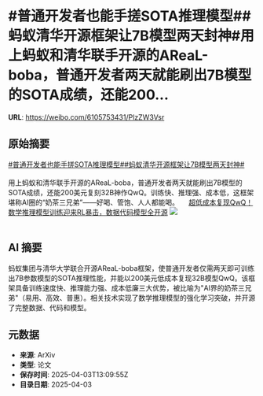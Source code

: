 # #普通开发者也能手搓SOTA推理模型##蚂蚁清华开源框架让7B模型两天封神#用上蚂蚁和清华联手开源的AReaL-boba，普通开发者两天就能刷出7B模型的SOTA成绩，还能200...

**URL**: https://weibo.com/6105753431/PlzZW3Vsr

## 原始摘要

<a href="https://m.weibo.cn/search?containerid=231522type%3D1%26t%3D10%26q%3D%23%E6%99%AE%E9%80%9A%E5%BC%80%E5%8F%91%E8%80%85%E4%B9%9F%E8%83%BD%E6%89%8B%E6%90%93SOTA%E6%8E%A8%E7%90%86%E6%A8%A1%E5%9E%8B%23&amp;extparam=%23%E6%99%AE%E9%80%9A%E5%BC%80%E5%8F%91%E8%80%85%E4%B9%9F%E8%83%BD%E6%89%8B%E6%90%93SOTA%E6%8E%A8%E7%90%86%E6%A8%A1%E5%9E%8B%23" data-hide=""><span class="surl-text">#普通开发者也能手搓SOTA推理模型#</span></a><a href="https://m.weibo.cn/search?containerid=231522type%3D1%26t%3D10%26q%3D%23%E8%9A%82%E8%9A%81%E6%B8%85%E5%8D%8E%E5%BC%80%E6%BA%90%E6%A1%86%E6%9E%B6%E8%AE%A97B%E6%A8%A1%E5%9E%8B%E4%B8%A4%E5%A4%A9%E5%B0%81%E7%A5%9E%23&amp;extparam=%23%E8%9A%82%E8%9A%81%E6%B8%85%E5%8D%8E%E5%BC%80%E6%BA%90%E6%A1%86%E6%9E%B6%E8%AE%A97B%E6%A8%A1%E5%9E%8B%E4%B8%A4%E5%A4%A9%E5%B0%81%E7%A5%9E%23" data-hide=""><span class="surl-text">#蚂蚁清华开源框架让7B模型两天封神#</span></a><br><br>用上蚂蚁和清华联手开源的AReaL-boba，普通开发者两天就能刷出7B模型的SOTA成绩，还能200美元复刻32B神作QwQ。训练快、推理强、成本低，这框架堪称AI圈的“奶茶三兄弟”——好喝、管饱、人人都能喝。 <a href="https://weibo.com/ttarticle/p/show?id=2309405151432683946203" data-hide=""><span class="url-icon"><img style="width: 1rem;height: 1rem" src="https://h5.sinaimg.cn/upload/2015/09/25/3/timeline_card_small_article_default.png" referrerpolicy="no-referrer"></span><span class="surl-text">超低成本复现QwQ！数学推理模型训练迎来RL暴击，数据代码模型全开源</span></a> <img style="" src="https://tvax3.sinaimg.cn/large/006Fd7o3gy1i03uwvlxjdj30n20cywgk.jpg" referrerpolicy="no-referrer"><br><br>

## AI 摘要

蚂蚁集团与清华大学联合开源AReaL-boba框架，使普通开发者仅需两天即可训练出7B参数模型的SOTA推理性能，并能以200美元低成本复现32B模型QwQ。该框架具备训练速度快、推理能力强、成本低廉三大优势，被比喻为"AI界的奶茶三兄弟"（易用、高效、普惠）。相关技术实现了数学推理模型的强化学习突破，并开源了完整数据、代码和模型。

## 元数据

- **来源**: ArXiv
- **类型**: 论文
- **保存时间**: 2025-04-03T13:09:55Z
- **目录日期**: 2025-04-03

